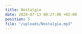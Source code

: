 ```yaml
---
title: Nostalgia
date: 2020-07-13 00:27:00 +02:00
position: 5
file: "/uploads/Nostalgia.mp3"
---
```


